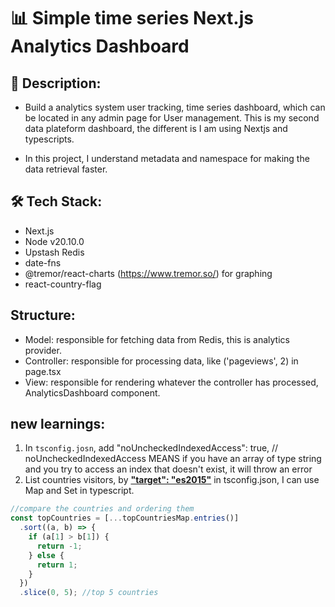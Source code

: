 # 📊 Simple time series Next.js Analytics Dashboard

## 📝 Description:

- Build a analytics system user tracking, time series dashboard, which can be located in any admin page for User management. This is my second data plateform dashboard, the different is I am using Nextjs and typescripts.

- In this project, I understand metadata and namespace for making the data retrieval faster.

## 🛠 Tech Stack:

- Next.js
- Node v20.10.0
- Upstash Redis
- date-fns
- @tremor/react-charts (https://www.tremor.so/) for graphing
- react-country-flag

## Structure:

- Model: responsible for fetching data from Redis, this is analytics provider.
- Controller: responsible for processing data, like ('pageviews', 2) in page.tsx
- View: responsible for rendering whatever the controller has processed, AnalyticsDashboard component.

## new learnings:

1. In `tsconfig.josn`, add "noUncheckedIndexedAccess": true, // noUncheckedIndexedAccess MEANS if you have an array of type string and you try to access an index that doesn't exist, it will throw an error
2. List countries visitors, by <u>**"target": "es2015"**</u> in tsconfig.json, I can use Map and Set in typescript.

```ts
//compare the countries and ordering them
const topCountries = [...topCountriesMap.entries()]
  .sort((a, b) => {
    if (a[1] > b[1]) {
      return -1;
    } else {
      return 1;
    }
  })
  .slice(0, 5); //top 5 countries
```
